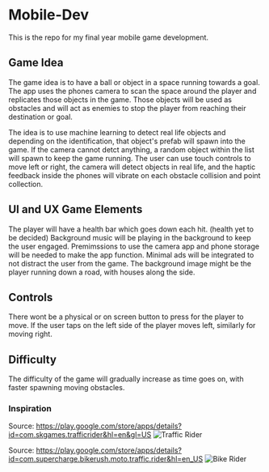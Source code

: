 # Mobile-Dev
This is the repo for my final year mobile game development.

## Game Idea
The game idea is to have a ball or object in a space running towards a goal.
The app uses the phones camera to scan the space around the player and replicates those objects in the game.
Those objects will be used as obstacles and will act as enemies to stop the player from reaching their destination or goal.

The idea is to use machine learning to detect real life objects and depending on the identification, that object's prefab will spawn into the game. If the camera cannot detct anything, a random object within the list will spawn to keep the game running.
The user can use touch controls to move left or right, the camera will detect objects in real life, and the haptic feedback inside the phones will vibrate on each obstacle collision and point collection.

## UI and UX Game Elements
The player will have a health bar which goes down each hit. (health yet to be decided)
Background music will be playing in the background to keep the user engaged.
Premimssions to use the camera app and phone storage will be needed to make the app function.
Minimal ads will be integrated to not distract the user from the game.
The background image might be the player running down a road, with houses along the side.

## Controls
There wont be a physical or on screen button to press for the player to move. If the user taps on the left side of the player moves left, similarly for moving right.


## Difficulty
The difficulty of the game will gradually increase as time goes on, with faster spawning moving obstacles.


### Inspiration
Source: https://play.google.com/store/apps/details?id=com.skgames.trafficrider&hl=en&gl=US
![Traffic Rider](https://github.com/AMRN0/Mobile-Dev/assets/71776210/dfc94acb-317a-4c49-ba70-f9954fc87d5b)

Source: https://play.google.com/store/apps/details?id=com.supercharge.bikerush.moto.traffic.rider&hl=en_US
![Bike Rider](https://github.com/AMRN0/Mobile-Dev/assets/71776210/ecb20dd5-86cb-4096-ab1a-0fcf523281df)

